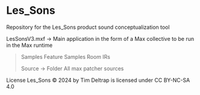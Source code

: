 # Les_Sons
Repository for the Les_Sons product sound conceptualization tool

LesSonsV3.mxf -> Main application in the form of a Max collective to be run in the Max runtime
>Samples
  >Feature Samples
  >Room IRs
  >
>Source -> Folder All max patcher sources 


License
Les_Sons © 2024 by Tim Deltrap is licensed under CC BY-NC-SA 4.0 
